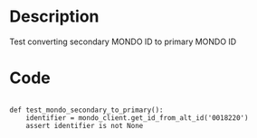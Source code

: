 # Description
Test converting secondary MONDO ID to primary MONDO ID

# Code
```

def test_mondo_secondary_to_primary():
    identifier = mondo_client.get_id_from_alt_id('0018220')
    assert identifier is not None

```
